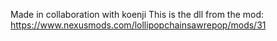 Made in collaboration with koenji
This is the dll from the mod: https://www.nexusmods.com/lollipopchainsawrepop/mods/31
